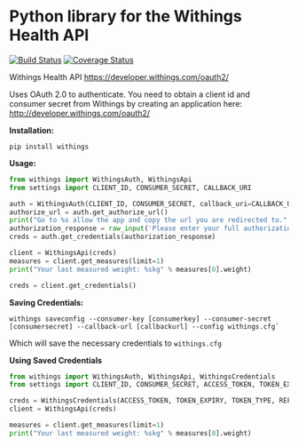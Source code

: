 # Python library for the Withings Health API

[![Build Status](https://travis-ci.org/vangorra/python_withings_api.svg?branch=master)](https://travis-ci.org/vangorra/python_withings_api) [![Coverage Status](https://coveralls.io/repos/github/vangorra/python_withings_api/badge.svg?branch=master)](https://coveralls.io/github/vangorra/python_withings_api?branch=master)

Withings Health API
<https://developer.withings.com/oauth2/>

Uses OAuth 2.0 to authenticate. You need to obtain a client id
and consumer secret from Withings by creating an application
here: <http://developer.withings.com/oauth2/>

**Installation:**

    pip install withings

**Usage:**

``` python
from withings import WithingsAuth, WithingsApi
from settings import CLIENT_ID, CONSUMER_SECRET, CALLBACK_URI

auth = WithingsAuth(CLIENT_ID, CONSUMER_SECRET, callback_uri=CALLBACK_URI)
authorize_url = auth.get_authorize_url()
print("Go to %s allow the app and copy the url you are redirected to." % authorize_url)
authorization_response = raw_input('Please enter your full authorization response url: ')
creds = auth.get_credentials(authorization_response)

client = WithingsApi(creds)
measures = client.get_measures(limit=1)
print("Your last measured weight: %skg" % measures[0].weight)

creds = client.get_credentials()
```
**Saving Credentials:**


	withings saveconfig --consumer-key [consumerkey] --consumer-secret [consumersecret] --callback-url [callbackurl] --config withings.cfg`

 Which will save the necessary credentials to `withings.cfg`
 
 **Using Saved Credentials**
  
``` python
from withings import WithingsAuth, WithingsApi, WithingsCredentials
from settings import CLIENT_ID, CONSUMER_SECRET, ACCESS_TOKEN, TOKEN_EXPIRY, TOKEN_TYPE, REFRESH_TOKEN, USER_ID

creds = WithingsCredentials(ACCESS_TOKEN, TOKEN_EXPIRY, TOKEN_TYPE, REFRESH_TOKEN, USER_ID, CLIENT_ID, CONSUMER_SECRET )
client = WithingsApi(creds)

measures = client.get_measures(limit=1)
print("Your last measured weight: %skg" % measures[0].weight)
```


